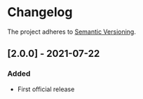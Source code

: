 # Changelog

The project adheres to [Semantic Versioning](https://semver.org/spec/v2.0.0.html).

## [2.0.0] - 2021-07-22

### Added

-   First official release
